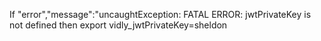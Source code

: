 If 
  "error","message":"uncaughtException: FATAL ERROR: jwtPrivateKey is not defined
then
  export vidly_jwtPrivateKey=sheldon